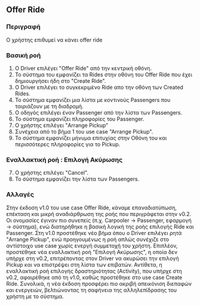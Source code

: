 ## Offer Ride

### Περιγραφή

Ο χρήστης επιθυμεί να κάνει offer ride

### Βασική ροή

1. Ο Driver επιλέγει "Offer Ride" από την κεντρική οθόνη.
2. Το σύστημα του εμφανίζει τα Rides στην οθόνη του Offer Ride που έχει δημιουργήσει ήδη στο "Create Ride".
3. Ο Driver επιλέγει το συγκεκριμένο Ride απο την οθόνη των Created Rides.
4. Το σύστημα εμφανίζει μια λίστα με κοντινούς Passengers που ταιριάζουν με τη διαδρομή.
5. Ο οδηγός επιλέγει έναν Passenger από την λίστα των Passengers.
6. Το σύστημα εμφανίζει πληροφορίες του Passenger.
7. Ο χρήστης επιλέγει "Arrange Pickup"
8. Συνέχεια από το βήμα 1 του use case "Arrange Pickup".
9. Το σύστημα εμφανίζει μήνυμα επιτυχίας στην Οθόνη του και περισσότερες πληροφορίες για το Pickup.


### Εναλλακτική ροή : Επιλογή Ακύρωσης

7. Ο χρήστης επιλέγει "Cancel".
8. Το σύστημα εμφανίζει την λίστα των Passengers.

### Αλλαγές
Στην έκδοση v1.0 του use case Offer Ride, κάναμε επαναδιατύπωση, επέκταση και μικρή αναδιάρθρωση της ροής που περιγράφεται στην v0.2. Οι ονομασίες έγιναν πιο συνεπείς (π.χ. Carpooler → Passenger, εφαρμογή → σύστημα), ενώ διατηρήθηκε η βασική λογική της ροής επιλογής Ride και Passenger. Στη v1.0 προστέθηκε νέο βήμα όπου ο Driver επιλέγει ρητά "Arrange Pickup", ενώ προηγουμένως η ροή απλώς συνέχιζε στο αντίστοιχο use case χωρίς ενεργή συμμετοχή του χρήστη. Επιπλέον, προστέθηκε νέα εναλλακτική ροή "Επιλογή Ακύρωσης", η οποία δεν υπήρχε στη v0.2, επιτρέποντας στον Driver να ακυρώσει την επιλογή Pickup και να επιστρέψει στη λίστα των επιβατών. Αντίθετα, η εναλλακτική ροή επιλογής δραστηριότητας (Activity), που υπήρχε στη v0.2, αφαιρέθηκε από τη v1.0, καθώς προστέθηκε στο use case Create Ride. Συνολικά, η νέα έκδοση προσφέρει πιο ακριβή απεικόνιση διεπαφών και ενεργειών, βελτιώνοντας τη σαφήνεια της αλληλεπίδρασης του χρήστη με το σύστημα.

